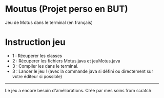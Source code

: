 # Moutus (Projet perso en BUT)
Jeu de Motus dans le terminal (en français)

# Instruction jeu
- 1 : Récuperer les classes 
- 2 : Récuperer les fichiers Motus.java et jeuMotus.java 
- 3 : Compiler les dans le terminal.
- 3 : Lancer le jeu ! (avec la commande java si défini ou directement sur votre éditeur si possible) 

-------------------------------------------
Le jeu a encore besoin d'améliorations. Créé par mes soins from scratch

